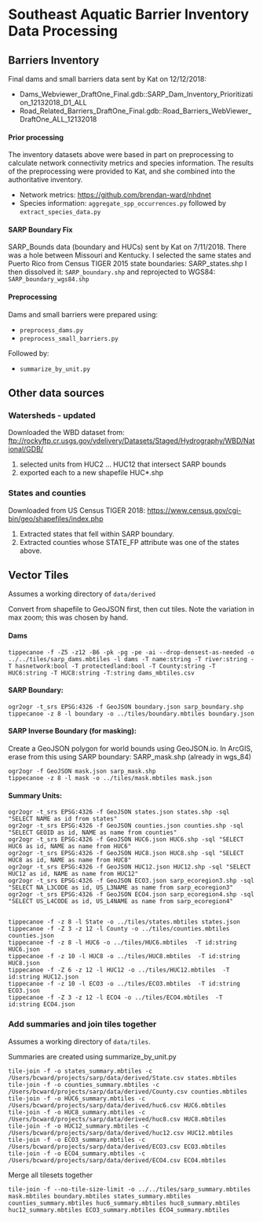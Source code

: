 # Southeast Aquatic Barrier Inventory Data Processing

## Barriers Inventory

Final dams and small barriers data sent by Kat on 12/12/2018:

-   Dams_Webviewer_DraftOne_Final.gdb::SARP_Dam_Inventory_Prioritization_12132018_D1_ALL
-   Road_Related_Barriers_DraftOne_Final.gdb::Road_Barriers_WebViewer_DraftOne_ALL_12132018

#### Prior processing

The inventory datasets above were based in part on preprocessing to calculate network connectivity metrics and species information.
The results of the preprocessing were provided to Kat, and she combined into the authoritative inventory.

-   Network metrics: https://github.com/brendan-ward/nhdnet
-   Species information: `aggregate_spp_occurrences.py` followed by `extract_species_data.py`

#### SARP Boundary Fix

SARP_Bounds data (boundary and HUCs) sent by Kat on 7/11/2018.
There was a hole between Missouri and Kentucky. I selected the same states and Puerto Rico from Census TIGER 2015 state boundaries: SARP_states.shp
I then dissolved it: `SARP_boundary.shp` and reprojected to WGS84: `SARP_boundary_wgs84.shp`

#### Preprocessing

Dams and small barriers were prepared using:

-   `preprocess_dams.py`
-   `preprocess_small_barriers.py`

Followed by:

-   `summarize_by_unit.py`

## Other data sources

### Watersheds - updated

Downloaded the WBD dataset from: ftp://rockyftp.cr.usgs.gov/vdelivery/Datasets/Staged/Hydrography/WBD/National/GDB/

1. selected units from HUC2 ... HUC12 that intersect SARP bounds
2. exported each to a new shapefile HUC\*.shp

### States and counties

Downloaded from US Census TIGER 2018: https://www.census.gov/cgi-bin/geo/shapefiles/index.php

1. Extracted states that fell within SARP boundary.
2. Extracted counties whose STATE_FP attribute was one of the states above.

## Vector Tiles

Assumes a working directory of `data/derived`

Convert from shapefile to GeoJSON first, then cut tiles. Note the variation in max zoom; this was chosen by hand.

#### Dams

```
tippecanoe -f -Z5 -z12 -B6 -pk -pg -pe -ai --drop-densest-as-needed -o ../../tiles/sarp_dams.mbtiles -l dams -T name:string -T river:string -T hasnetwork:bool -T protectedland:bool -T County:string -T HUC6:string -T HUC8:string -T:string dams_mbtiles.csv
```

<!--
tippecanoe -f -Z10 -z12 -pg -pe --cluster-densest-as-needed -o ../tiles/dams_no_network.mbtiles -l no_network -T Name:string -T River:string dams_no_network.csv
tippecanoe -f -Z5 -z12 -B6 -pg -pe --cluster-densest-as-needed -o ../tiles/dams_with_network.mbtiles -l dams -T Name:string -T River:string dams_with_network.csv
tile-join -f -pg --no-tile-size-limit -o ../../tiles/sarp_dams.mbtiles dams_no_network.mbtiles dams_with_network.mbtiles -->

<!-- tippecanoe -f -Z4 -z12 -B4 -pg --cluster-densest-as-needed -o ../tiles/dams_topn.mbtiles -l dams_topn -T Name:string -T River:string dams_topn.csv -->

#### SARP Boundary:

```
ogr2ogr -t_srs EPSG:4326 -f GeoJSON boundary.json sarp_boundary.shp
tippecanoe -z 8 -l boundary -o ../tiles/boundary.mbtiles boundary.json
```

#### SARP Inverse Boundary (for masking):

Create a GeoJSON polygon for world bounds using GeoJSON.io. In ArcGIS, erase from this
using SARP boundary: SARP_mask.shp (already in wgs_84)

```
ogr2ogr -f GeoJSON mask.json sarp_mask.shp
tippecanoe -z 8 -l mask -o ../tiles/mask.mbtiles mask.json
```

#### Summary Units:

```
ogr2ogr -t_srs EPSG:4326 -f GeoJSON states.json states.shp -sql "SELECT NAME as id from states"
ogr2ogr -t_srs EPSG:4326 -f GeoJSON counties.json counties.shp -sql "SELECT GEOID as id, NAME as name from counties"
ogr2ogr -t_srs EPSG:4326 -f GeoJSON HUC6.json HUC6.shp -sql "SELECT HUC6 as id, NAME as name from HUC6"
ogr2ogr -t_srs EPSG:4326 -f GeoJSON HUC8.json HUC8.shp -sql "SELECT HUC8 as id, NAME as name from HUC8"
ogr2ogr -t_srs EPSG:4326 -f GeoJSON HUC12.json HUC12.shp -sql "SELECT HUC12 as id, NAME as name from HUC12"
ogr2ogr -t_srs EPSG:4326 -f GeoJSON ECO3.json sarp_ecoregion3.shp -sql "SELECT NA_L3CODE as id, US_L3NAME as name from sarp_ecoregion3"
ogr2ogr -t_srs EPSG:4326 -f GeoJSON ECO4.json sarp_ecoregion4.shp -sql "SELECT US_L4CODE as id, US_L4NAME as name from sarp_ecoregion4"


tippecanoe -f -z 8 -l State -o ../tiles/states.mbtiles states.json
tippecanoe -f -Z 3 -z 12 -l County -o ../tiles/counties.mbtiles counties.json
tippecanoe -f -z 8 -l HUC6 -o ../tiles/HUC6.mbtiles  -T id:string HUC6.json
tippecanoe -f -z 10 -l HUC8 -o ../tiles/HUC8.mbtiles  -T id:string HUC8.json
tippecanoe -f -Z 6 -z 12 -l HUC12 -o ../tiles/HUC12.mbtiles  -T id:string HUC12.json
tippecanoe -f -z 10 -l ECO3 -o ../tiles/ECO3.mbtiles  -T id:string ECO3.json
tippecanoe -f -Z 3 -z 12 -l ECO4 -o ../tiles/ECO4.mbtiles  -T id:string ECO4.json
```

### Add summaries and join tiles together

Assumes a working directory of `data/tiles`.

Summaries are created using summarize_by_unit.py

```
tile-join -f -o states_summary.mbtiles -c /Users/bcward/projects/sarp/data/derived/State.csv states.mbtiles
tile-join -f -o counties_summary.mbtiles -c /Users/bcward/projects/sarp/data/derived/County.csv counties.mbtiles
tile-join -f -o HUC6_summary.mbtiles -c /Users/bcward/projects/sarp/data/derived/huc6.csv HUC6.mbtiles
tile-join -f -o HUC8_summary.mbtiles -c /Users/bcward/projects/sarp/data/derived/huc8.csv HUC8.mbtiles
tile-join -f -o HUC12_summary.mbtiles -c /Users/bcward/projects/sarp/data/derived/huc12.csv HUC12.mbtiles
tile-join -f -o ECO3_summary.mbtiles -c /Users/bcward/projects/sarp/data/derived/ECO3.csv ECO3.mbtiles
tile-join -f -o ECO4_summary.mbtiles -c /Users/bcward/projects/sarp/data/derived/ECO4.csv ECO4.mbtiles
```

Merge all tilesets together

```
tile-join -f --no-tile-size-limit -o ../../tiles/sarp_summary.mbtiles mask.mbtiles boundary.mbtiles states_summary.mbtiles counties_summary.mbtiles huc6_summary.mbtiles huc8_summary.mbtiles huc12_summary.mbtiles ECO3_summary.mbtiles ECO4_summary.mbtiles
```
